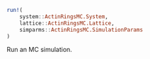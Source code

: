 ```julia
run!(
    system::ActinRingsMC.System,
    lattice::ActinRingsMC.Lattice,
    simparms::ActinRingsMC.SimulationParams
)

```

Run an MC simulation.
